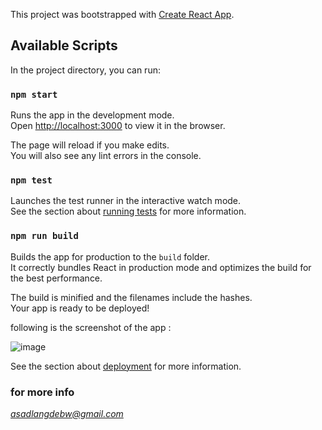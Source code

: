 This project was bootstrapped with [Create React App](https://github.com/facebook/create-react-app).

## Available Scripts

In the project directory, you can run:

### `npm start`

Runs the app in the development mode.<br />
Open [http://localhost:3000](http://localhost:3000) to view it in the browser.

The page will reload if you make edits.<br />
You will also see any lint errors in the console.

### `npm test`

Launches the test runner in the interactive watch mode.<br />
See the section about [running tests](https://facebook.github.io/create-react-app/docs/running-tests) for more information.

### `npm run build`

Builds the app for production to the `build` folder.<br />
It correctly bundles React in production mode and optimizes the build for the best performance.

The build is minified and the filenames include the hashes.<br />
Your app is ready to be deployed!

following is the screenshot of the app :

![image](https://user-images.githubusercontent.com/97747175/235404021-b649857d-5763-4951-b6fb-30304768f0d8.png)


See the section about [deployment](https://facebook.github.io/create-react-app/docs/deployment) for more information.

### for more info
*asadlangdebw@gmail.com*



